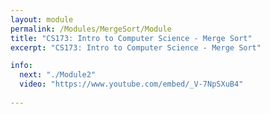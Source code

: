 ```yaml
---
layout: module
permalink: /Modules/MergeSort/Module
title: "CS173: Intro to Computer Science - Merge Sort"
excerpt: "CS173: Intro to Computer Science - Merge Sort"

info:
  next: "./Module2"
  video: "https://www.youtube.com/embed/_V-7NpSXuB4"
  
---
```

